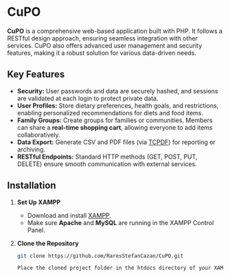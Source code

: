 # CuPO

**CuPO** is a comprehensive web-based application built with PHP. It follows a RESTful design approach, ensuring seamless integration with other services. CuPO also offers advanced user management and security features, making it a robust solution for various data-driven needs.

## Key Features

- **Security:** User passwords and data are securely hashed, and sessions are validated at each login to protect private data.  
- **User Profiles:** Store dietary preferences, health goals, and restrictions, enabling personalized recommendations for diets and food items.  
- **Family Groups:** Create groups for families or communities. Members can share a **real-time shopping cart**, allowing everyone to add items collaboratively.  
- **Data Export:** Generate CSV and PDF files (via [TCPDF](https://tcpdf.org/)) for reporting or archiving.  
- **RESTful Endpoints:** Standard HTTP methods (GET, POST, PUT, DELETE) ensure smooth communication with external services.

## Installation

1. **Set Up XAMPP**  
   - Download and install [XAMPP](https://www.apachefriends.org/download.html).  
   - Make sure **Apache** and **MySQL** are running in the XAMPP Control Panel.

2. **Clone the Repository**  
   ```bash
   git clone https://github.com/RaresStefanCazan/CuPO.git

   Place the cloned project folder in the htdocs directory of your XAMPP installation (e.g., C:\xampp\htdocs\CuPO on Windows).
